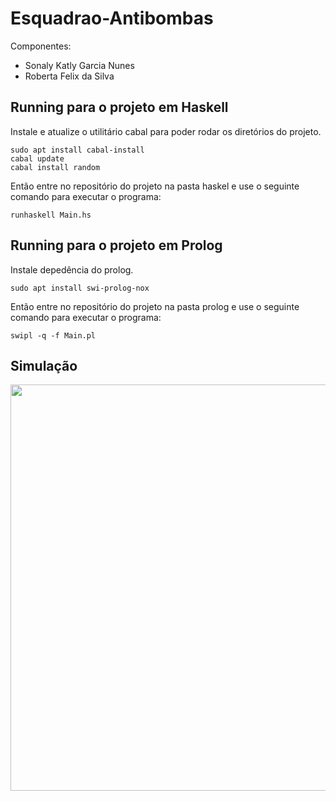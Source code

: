 # Esquadrao-Antibombas

Componentes:
- Sonaly Katly Garcia Nunes 
- Roberta Felix da Silva

## Running para o projeto em Haskell

Instale e atualize o utilitário cabal para poder rodar os diretórios do projeto.

```
sudo apt install cabal-install
cabal update
cabal install random
```


Então entre no repositório do projeto na pasta haskel e use o seguinte comando para executar o programa:

```
runhaskell Main.hs
```

## Running para o projeto em Prolog

Instale depedência do prolog.

```
sudo apt install swi-prolog-nox
```
Então entre no repositório do projeto na pasta prolog e use o seguinte comando para executar o programa:

```
swipl -q -f Main.pl
```
## Simulação

<p align="center">
  <img width="650" src="assets/simulacao.gif">
</p>
